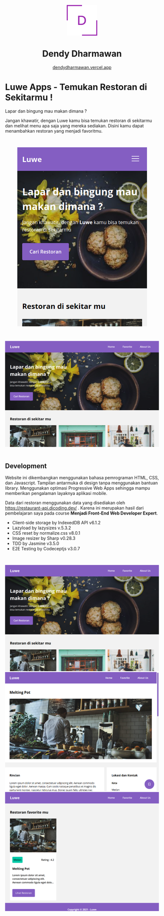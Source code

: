 <div align="center">
  <img alt="Logo" src="./dendy logo.png" width="100" />
</div>
<h1 align="center">
  Dendy Dharmawan
</h1>
<p align="center">
  <a href="https://dendydharmawan.vercel.app/" target="_blank">dendydharmawan.vercel.app</a>
</p>

# Luwe Apps - Temukan Restoran di Sekitarmu !

Lapar dan bingung mau makan dimana ?

Jangan khawatir, dengan Luwe kamu bisa temukan restoran di sekitarmu dan melihat menu apa saja yang mereka sediakan. Disini kamu dapat menambahkan restoran yang menjadi favoritmu.

<br>
<p align="center">
  <img src="./readme_images/mobile_hero.png">
</p>
<br>

![Luwe Apps - Temukan Restoran di Sekitarmu](/readme_images/large_hero.png "Luwe Apps - Temukan Restoran di Sekitarmu")
<br>
<br>

## Development
Website ini dikembangkan menggunakan bahasa pemrograman HTML, CSS, dan Javascript. Tampilan antarmuka di design tanpa menggunakan bantuan library. Menggunakan optimasi Progressive Web Apps sehingga mampu memberikan pengalaman layaknya aplikasi mobile.

Data dari restoran menggunakan data yang disediakan oleh https://restaurant-api.dicoding.dev/ . Karena ini merupakan hasil dari pembelajaran saya pada course <b>Menjadi Front-End Web Developer Expert</b>.

- Client-side storage by IndexedDB API v6.1.2
- Lazyload by lazysizes v.5.3.2
- CSS reset by normalize.css v8.0.1
- Image resizer by Sharp v0.28.3
- TDD by Jasmine v3.5.0
- E2E Testing by Codeceptjs v3.0.7

<br>

![Luwe Apps - Temukan Restoran di Sekitarmu](/readme_images/large_hero.png "Luwe Apps - Temukan Restoran di Sekitarmu")
![Luwe Apps - Temukan Restoran di Sekitarmu](/readme_images/large_detail.png "Luwe Apps - Temukan Restoran di Sekitarmu")
![Luwe Apps - Temukan Restoran di Sekitarmu](/readme_images/large_favorite.png "Luwe Apps - Temukan Restoran di Sekitarmu")
